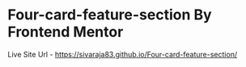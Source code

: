 # Four-card-feature-section By Frontend Mentor
Live Site Url - https://sivaraja83.github.io/Four-card-feature-section/
